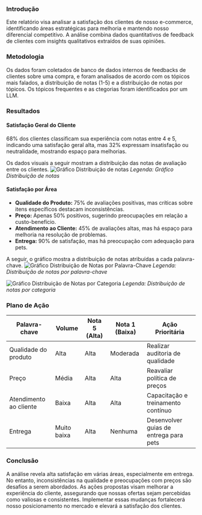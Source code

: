 ### Introdução
Este relatório visa analisar a satisfação dos clientes de nosso e-commerce, identificando áreas estratégicas para melhoria e mantendo nosso diferencial competitivo. A análise combina dados quantitativos de feedback de clientes com insights qualitativos extraídos de suas opiniões.

### Metodologia
Os dados foram coletados de banco de dados internos de feedbacks de clientes sobre uma compra, e foram analisados de acordo com os tópicos mais falados, a distribuição de notas (1-5) e a distribuição de notas por tópicos. Os tópicos frequentes e as ctegorias foram identificados por um LLM.

### Resultados

#### Satisfação Geral do Cliente
68% dos clientes classificam sua experiência com notas entre 4 e 5, indicando uma satisfação geral alta, mas 32% expressam insatisfação ou neutralidade, mostrando espaço para melhorias.

Os dados visuais a seguir mostram a distribuição das notas de avaliação entre os clientes.
![Gráfico Distribuição de notas](/data_crew/src/data_crew/graficos/distribuicao_notas.png)
*Legenda: Gráfico Distribuição de notas*

#### Satisfação por Área
- **Qualidade do Produto:** 75% de avaliações positivas, mas críticas sobre itens específicos destacam inconsistências.
- **Preço:** Apenas 50% positivos, sugerindo preocupações em relação a custo-benefício.
- **Atendimento ao Cliente:** 45% de avaliações altas, mas há espaço para melhoria na resolução de problemas.
- **Entrega:** 90% de satisfação, mas há preocupação com adequação para pets.

A seguir, o gráfico mostra a distribuição de notas atribuídas a cada palavra-chave.
![Gráfico Distribuição de Notas por Palavra-Chave](/data_crew/src/data_crew//graficos/distribuicao_notas_por_palavra.png)
*Legenda: Distribuição de notas por palavra-chave*

![Gráfico Distribuição de Notas por Categoria](/data_crew/src/data_crew/graficos/distribuicao_notas_por_categoria.png)
*Legenda: Distribuição de notas por categoria*

### Plano de Ação

| Palavra-chave           | Volume       | Nota 5 (Alta) | Nota 1 (Baixa) | Ação Prioritária                             |
|-------------------------|--------------|---------------|----------------|----------------------------------------------|
| Qualidade do produto    | Alta         | Alta          | Moderada       | Realizar auditoria de qualidade              |
| Preço                   | Média        | Alta          | Alta           | Reavaliar política de preços                 |
| Atendimento ao cliente  | Baixa        | Alta          | Alta           | Capacitação e treinamento contínuo           |
| Entrega                 | Muito baixa  | Alta          | Nenhuma        | Desenvolver guias de entrega para pets       |

### Conclusão
A análise revela alta satisfação em várias áreas, especialmente em entrega. No entanto, inconsistências na qualidade e preocupações com preços são desafios a serem abordados. As ações propostas visam melhorar a experiência do cliente, assegurando que nossas ofertas sejam percebidas como valiosas e consistentes. Implementar essas mudanças fortalecerá nosso posicionamento no mercado e elevará a satisfação dos clientes.